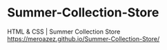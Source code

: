 # Summer-Collection-Store
HTML &amp; CSS | Summer Collection Store
https://meroazez.github.io/Summer-Collection-Store/

